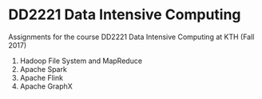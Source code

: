 # DD2221 Data Intensive Computing
Assignments for the course DD2221 Data Intensive Computing at KTH (Fall 2017)

1. Hadoop File System and MapReduce
2. Apache Spark
3. Apache Flink
4. Apache GraphX
